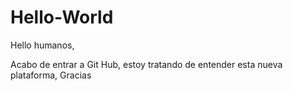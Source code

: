 # Hello-World
Hello humanos,

Acabo de entrar a Git Hub, estoy tratando de entender esta nueva plataforma, 
Gracias
